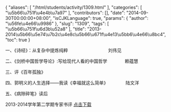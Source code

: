 {
    "aliases": [
        "/html/students/activity/1309.html"
    ],
    "categories": [
        "\u5b66\u751f\u4e4b\u7a97"
    ],
    "contributors": [],
    "date": "2014-09-30T00:00:00+08:00",
    "isCJKLanguage": true,
    "params": {
        "author": "\u56fe\u4e66\u9986"
    },
    "slug": "1309",
    "tags": [
        "\u5b66\u751f\u6d3b\u52a8"
    ],
    "title": "2013-2014\u5b66\u5e74\u7b2c\u4e8c\u5b66\u671f\u4e13\u5bb6\u4e66\u8bc4",
    "toc": true
}

一、《诗经》：从复杂中提炼纯粹                                刘伟见




二、《剑桥中国哲学导论》:写给现代人看的中国哲学              赖蕴慧




三、评《百年孤独》




四、郭明义的人生选择——我读《幸福就这么简单》              陆文洋




五、《病隙碎笔》读后




  






2013-2014学年第二学期专家书评 [点击下载](http://work.tfls.tj.edu.cn/images/soft/140930/1-1409301J613A9.docx)  




